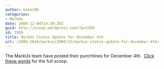 ```yaml
---
author: mikec86
categories:
- MarkUs
date: 2009-12-04T14:39:26Z
guid: http://ucosp.wordpress.com/?p=1589
id: 1589
title: MarkUs Status Update for December 4th
url: /2009-2010/markus/2009/12/markus-status-update-for-december-4th/
---
```


The MarkUs team have posted their punchlines for December 4th.  [Click these words](http://blog.markusproject.org/?p=942) for the full scoop.